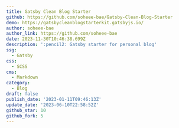 ```yaml
---
title: Gatsby Clean Blog Starter
github: https://github.com/soheee-bae/Gatsby-Clean-Blog-Starter
demo: https://gatsbycleanblogstarterkit.gatsbyjs.io/
author: soheee-bae
author_link: https://github.com/soheee-bae
date: 2023-11-30T10:46:38.699Z
description: ':pencil2: Gatsby starter for personal blog'
ssg:
  - Gatsby
css:
  - SCSS
cms:
  - Markdown
category:
  - Blog
draft: false
publish_date: '2023-01-11T09:46:13Z'
update_date: '2023-06-10T22:58:52Z'
github_star: 10
github_fork: 5
---
```

